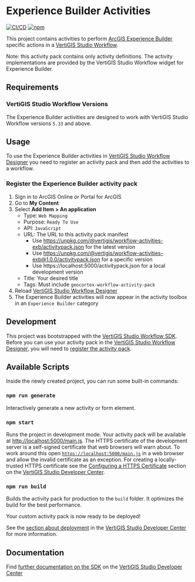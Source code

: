 # Experience Builder Activities

[![CI/CD](https://github.com/vertigis/workflow-activities-exb/workflows/CI/CD/badge.svg)](https://github.com/vertigis/workflow-activities-exb/actions)
[![npm](https://img.shields.io/npm/v/@vertigis/workflow-activities-exb)](https://www.npmjs.com/package/@vertigis/workflow-activities-exb)

This project contains activities to perform [ArcGIS Experience Builder](https://www.esri.com/en-us/arcgis/products/arcgis-experience-builder/overview) specific actions in a [VertiGIS Studio Workflow](https://www.vertigisstudio.com/products/vertigis-studio-workflow/).

Note: this activity pack contains only activity definitions. The activity implementations are provided by the VertiGIS Studio Workflow widget for Experience Builder.

## Requirements

### VertiGIS Studio Workflow Versions

The Experience Builder activities are designed to work with VertiGIS Studio Workflow versions `5.33` and above.

## Usage

To use the Experience Builder activities in [VertiGIS Studio Workflow Designer](https://apps.vertigisstudio.com/workflow/designer/) you need to register an activity pack and then add the activities to a workflow.

### Register the Experience Builder activity pack

1. Sign in to ArcGIS Online or Portal for ArcGIS
1. Go to **My Content**
1. Select **Add Item > An application**
    - Type: `Web Mapping`
    - Purpose: `Ready To Use`
    - API: `JavaScript`
    - URL: The URL to this activity pack manifest
        - Use https://unpkg.com/@vertigis/workflow-activities-exb/activitypack.json for the latest version
        - Use https://unpkg.com/@vertigis/workflow-activities-exb@1.0.0/activitypack.json for a specific version
        - Use https://localhost:5000/activitypack.json for a local development version
    - Title: Your desired title
    - Tags: Must include `geocortex-workflow-activity-pack`
1. Reload [VertiGIS Studio Workflow Designer](https://apps.vertigisstudio.com/workflow/designer/)
1. The Experience Builder activities will now appear in the activity toolbox in an `Experience Builder` category

## Development

This project was bootstrapped with the [VertiGIS Studio Workflow SDK](https://github.com/vertigis/vertigis-workflow-sdk). Before you can use your activity pack in the [VertiGIS Studio Workflow Designer](https://apps.vertigisstudio.com/workflow/designer/), you will need to [register the activity pack](https://developers.vertigisstudio.com/docs/workflow/sdk-web-overview#register-the-activity-pack).

## Available Scripts

Inside the newly created project, you can run some built-in commands:

### `npm run generate`

Interactively generate a new activity or form element.

### `npm start`

Runs the project in development mode. Your activity pack will be available at [http://localhost:5000/main.js](http://localhost:5000/main.js). The HTTPS certificate of the development server is a self-signed certificate that web browsers will warn about. To work around this open [`https://localhost:5000/main.js`](https://localhost:5000/main.js) in a web browser and allow the invalid certificate as an exception. For creating a locally-trusted HTTPS certificate see the [Configuring a HTTPS Certificate](https://developers.vertigisstudio.com/docs/workflow/sdk-web-overview/#configuring-a-https-certificate) section on the [VertiGIS Studio Developer Center](https://developers.vertigisstudio.com/docs/workflow/overview/).

### `npm run build`

Builds the activity pack for production to the `build` folder. It optimizes the build for the best performance.

Your custom activity pack is now ready to be deployed!

See the [section about deployment](https://developers.vertigisstudio.com/docs/workflow/sdk-web-overview/#deployment) in the [VertiGIS Studio Developer Center](https://developers.vertigisstudio.com/docs/workflow/overview/) for more information.

## Documentation

Find [further documentation on the SDK](https://developers.vertigisstudio.com/docs/workflow/sdk-web-overview/) on the [VertiGIS Studio Developer Center](https://developers.vertigisstudio.com/docs/workflow/overview/)
